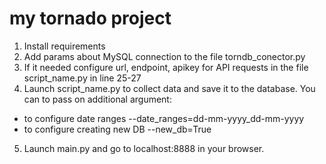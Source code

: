 # my tornado project


1. Install requirements
2. Add params about MySQL connection to the file torndb_conector.py
3. If it needed configure url, endpoint, apikey for API requests in the file script_name.py in line 25-27
4. Launch script_name.py to collect data and save it to the database. You can to pass on additional argument:
- to configure date ranges --date_ranges=dd-mm-yyyy_dd-mm-yyyy
- to configure creating new DB --new_db=True

5. Launch main.py and go to localhost:8888 in your browser.